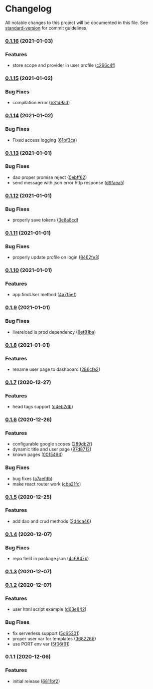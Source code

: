 # Changelog

All notable changes to this project will be documented in this file. See [standard-version](https://github.com/conventional-changelog/standard-version) for commit guidelines.

### [0.1.16](https://github.com/huksley/express-rocket/compare/v0.1.15...v0.1.16) (2021-01-03)


### Features

* store scope and provider in user profile ([c296c4f](https://github.com/huksley/express-rocket/commit/c296c4f3f0ddc3a9fe94fb7f326617641013a25b))

### [0.1.15](https://github.com/huksley/express-rocket/compare/v0.1.14...v0.1.15) (2021-01-02)


### Bug Fixes

* compilation error ([b31d9ad](https://github.com/huksley/express-rocket/commit/b31d9adc5b5207bcdb7750b0725ccc2c2fe42232))

### [0.1.14](https://github.com/huksley/express-rocket/compare/v0.1.13...v0.1.14) (2021-01-02)


### Bug Fixes

* Fixed access logging ([61bf3ca](https://github.com/huksley/express-rocket/commit/61bf3cac2adcda024fd730dfb2b447809d90e44e))

### [0.1.13](https://github.com/huksley/express-rocket/compare/v0.1.12...v0.1.13) (2021-01-01)


### Bug Fixes

* dao proper promise reject ([0ebff62](https://github.com/huksley/express-rocket/commit/0ebff62f5d90e544618aec2c8c7874650846a915))
* send message with json error http response ([d9faea5](https://github.com/huksley/express-rocket/commit/d9faea5930bac9a41bf97ceb1970a8f42d047fae))

### [0.1.12](https://github.com/huksley/express-rocket/compare/v0.1.11...v0.1.12) (2021-01-01)


### Bug Fixes

* properly save tokens ([3e8a8cd](https://github.com/huksley/express-rocket/commit/3e8a8cd118adfd6b8758a831ec70cb0424f7384f))

### [0.1.11](https://github.com/huksley/express-rocket/compare/v0.1.10...v0.1.11) (2021-01-01)


### Bug Fixes

* properly update profile on login ([8462fe3](https://github.com/huksley/express-rocket/commit/8462fe349ae86a18571430ee023fdcd40e85c6a6))

### [0.1.10](https://github.com/huksley/express-rocket/compare/v0.1.9...v0.1.10) (2021-01-01)


### Features

* app.findUser method ([4a7f5ef](https://github.com/huksley/express-rocket/commit/4a7f5efa797bf39a20edff8af062e58c63ad46e9))

### [0.1.9](https://github.com/huksley/express-rocket/compare/v0.1.8...v0.1.9) (2021-01-01)


### Bug Fixes

* livereload is prod dependency ([8ef81ba](https://github.com/huksley/express-rocket/commit/8ef81ba3689610efaaeb2f8d14f728164268d390))

### [0.1.8](https://github.com/huksley/express-rocket/compare/v0.1.7...v0.1.8) (2021-01-01)


### Features

* rename user page to dashboard ([286cfe2](https://github.com/huksley/express-rocket/commit/286cfe20146915483e0185ec57058abb21579b1f))

### [0.1.7](https://github.com/huksley/express-rocket/compare/v0.1.6...v0.1.7) (2020-12-27)


### Features

* head tags support ([c4eb2db](https://github.com/huksley/express-rocket/commit/c4eb2dbb7f77ff3da034faa4ff5cb0c0fb453f16))

### [0.1.6](https://github.com/huksley/express-rocket/compare/v0.1.5...v0.1.6) (2020-12-26)


### Features

* configurable google scopes ([289db2f](https://github.com/huksley/express-rocket/commit/289db2f21538db2f4b1db24a8701418813e1bee5))
* dynamic title and user page ([97d8712](https://github.com/huksley/express-rocket/commit/97d871210b970df9f9fc5cad50524e188aee3dad))
* known pages ([0015494](https://github.com/huksley/express-rocket/commit/0015494562a6090737a7aa4e862b12716a4a79b1))


### Bug Fixes

* bug fixes ([a7aefdb](https://github.com/huksley/express-rocket/commit/a7aefdb8b6251ab7fa4a69e5d0d42d22642feeb6))
* make react router work ([cba21fc](https://github.com/huksley/express-rocket/commit/cba21fcd930ad1469c8ee7ed08d14fa9310393e3))

### [0.1.5](https://github.com/huksley/express-rocket/compare/v0.1.4...v0.1.5) (2020-12-25)


### Features

* add dao and crud methods ([2d4ca46](https://github.com/huksley/express-rocket/commit/2d4ca460015016f56adc70fdf0412b3a630a7f54))

### [0.1.4](https://github.com/huksley/express-rocket/compare/v0.1.3...v0.1.4) (2020-12-07)


### Bug Fixes

* repo field in package.json ([4c6847b](https://github.com/huksley/express-rocket/commit/4c6847bc09430b6c437abceb20e4427327ef02e8))

### [0.1.3](https://github.com/huksley/express-rocket/compare/v0.1.2...v0.1.3) (2020-12-07)

### [0.1.2](https://github.com/huksley/express-rocket/compare/v0.1.1...v0.1.2) (2020-12-07)


### Features

* user html script example ([d63e842](https://github.com/huksley/express-rocket/commit/d63e8426d845cfeff33e9d9208076ff847b31a84))


### Bug Fixes

* fix serverless support ([5d65301](https://github.com/huksley/express-rocket/commit/5d65301f1a37fbbd4a0a01347636547263972ebd))
* proper user var for templates ([3682266](https://github.com/huksley/express-rocket/commit/368226614a9f0f8e7ff4e851918a653e57d82c0e))
* use PORT env var ([5f06f91](https://github.com/huksley/express-rocket/commit/5f06f91fc18b4c667d9c98b7e3101eaa9c8daf89))

### 0.1.1 (2020-12-06)


### Features

* initial release ([6811bf2](https://github.com/huksley/express-rocket/commit/6811bf2e9da570e725cac34ae7cafebb6bbe2380))
